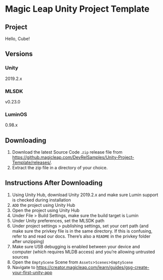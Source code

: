 # Magic Leap Unity Project Template

## Project

Hello, Cube!

## Versions

### Unity

2019.2.x

### MLSDK

v0.23.0

### LuminOS

0.98.x

## Downloading

1) Download the latest Source Code .`zip` release file from <https://github.magicleap.com/DevRelSamples/Unity-Project-Template/releases/>.
2) Extract the zip file in a directory of your choice.

## Instructions After Downloading

1) Using Unity Hub, download Unity 2019.2.x and make sure Lumin support is checked during installation
2) `ADD` the project using Unity Hub
3) Open the project using Unity Hub
4) Under File > Build Settings, make sure the build target is Lumin
5) Under Unity preferences, set the MLSDK path
6) Under project settings > publishing settings, set your cert path (and make sure the privkey file is in the same directory. If this is confusing, refer to and read our docs. There’s also a `README` in the privkey folder after unzipping)
7) Make sure USB debugging is enabled between your device and computer (which requires MLDB access) and you’re allowing untrusted sources
8) Open the `EmptyScene` Scene from `Assets`>`Scenes`>`EmptyScene`
9) Navigate to https://creator.magicleap.com/learn/guides/gsg-create-your-first-unity-app
